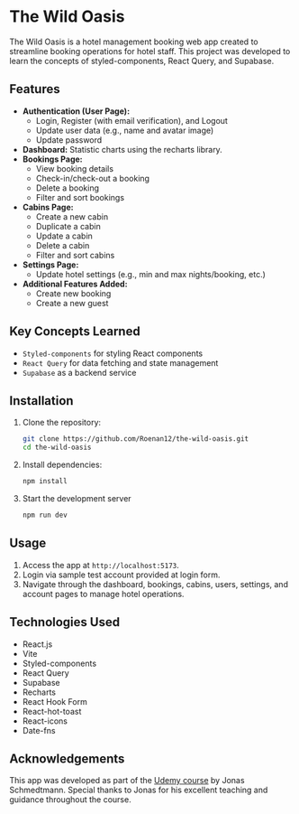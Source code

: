 # The Wild Oasis

The Wild Oasis is a hotel management booking web app created to streamline booking operations for hotel staff. This project was developed to learn the concepts of styled-components, React Query, and Supabase.

## Features

- **Authentication (User Page):**
  - Login, Register (with email verification), and Logout
  - Update user data (e.g., name and avatar image)
  - Update password
- **Dashboard:** Statistic charts using the recharts library.
- **Bookings Page:**
  - View booking details
  - Check-in/check-out a booking
  - Delete a booking
  - Filter and sort bookings
- **Cabins Page:**
  - Create a new cabin
  - Duplicate a cabin
  - Update a cabin
  - Delete a cabin
  - Filter and sort cabins
- **Settings Page:**
  - Update hotel settings (e.g., min and max nights/booking, etc.)
- **Additional Features Added:**
  - Create new booking
  - Create a new guest

## Key Concepts Learned

- `Styled-components` for styling React components
- `React Query` for data fetching and state management
- `Supabase` as a backend service

## Installation

1. Clone the repository:
   ```bash
   git clone https://github.com/Roenan12/the-wild-oasis.git
   cd the-wild-oasis
   ```
2. Install dependencies:
   ```bash
   npm install
   ```
3. Start the development server
   ```bash
   npm run dev
   ```

## Usage

1. Access the app at `http://localhost:5173`.
2. Login via sample test account provided at login form.
3. Navigate through the dashboard, bookings, cabins, users, settings, and account pages to manage hotel operations.

## Technologies Used

- React.js
- Vite
- Styled-components
- React Query
- Supabase
- Recharts
- React Hook Form
- React-hot-toast
- React-icons
- Date-fns

## Acknowledgements

This app was developed as part of the [Udemy course](https://www.udemy.com/course/the-ultimate-react-course/) by Jonas Schmedtmann. Special thanks to Jonas for his excellent teaching and guidance throughout the course.

